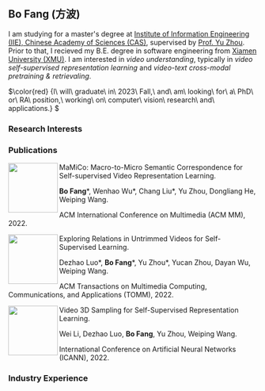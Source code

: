 ## Bo Fang (方波)

I am studying for a master's degree at [Institute of Information Engineering (IIE), Chinese Academy of Sciences (CAS)](https://www.iie.ac.cn/), supervised by [Prof. Yu Zhou](https://people.ucas.ac.cn/~yuzhou). Prior to that, I recieved my B.E. degree in software engineering from [Xiamen University (XMU)](https://www.xmu.edu.cn/). I am interested in *video understanding*, typically in *video self-supervised representation learning* and *video-text cross-modal pretraining & retrievaling*.

<!-- 
I will graduate in 2023 Fall, and am looking for a PhD or RA position, working on computer vision research and applications.
-->
$\color{red} {I\ will\ graduate\ in\ 2023\ Fall,\ and\ am\ looking\ for\ a\ PhD\ or\ RA\ position,\ working\ on\ computer\ vision\ research\ and\ applications.} $

### Research Interests




### Publications

<img align="left" src="https://img-blog.csdnimg.cn/6ee7cacc267b4ec8b570b2ab9c0a0ce1.png" width=100 height=100/> 
MaMiCo: Macro-to-Micro Semantic Correspondence for Self-supervised Video Representation Learning.

**Bo Fang**\*, Wenhao Wu\*, Chang Liu\*, Yu Zhou, Dongliang He, Weiping Wang.

ACM International Conference on Multimedia (ACM MM), 2022.

   
<img align="left" src="https://img-blog.csdnimg.cn/6ee7cacc267b4ec8b570b2ab9c0a0ce1.png" width=100 height=100/> 
Exploring Relations in Untrimmed Videos for Self-Supervised Learning.

Dezhao Luo\*, **Bo Fang**\*, Yu Zhou\*, Yucan Zhou, Dayan Wu, Weiping Wang.

ACM Transactions on Multimedia Computing, Communications, and Applications (TOMM), 2022.


<img align="left" src="https://img-blog.csdnimg.cn/6ee7cacc267b4ec8b570b2ab9c0a0ce1.png" width=100 height=100/> 
Video 3D Sampling for Self-Supervised Representation Learning.

Wei Li, Dezhao Luo, **Bo Fang**, Yu Zhou, Weiping Wang.

International Conference on Artificial Neural Networks (ICANN), 2022.


### Industry Experience

